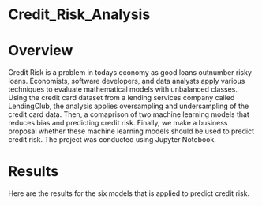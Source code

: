 # Credit_Risk_Analysis

# Overview 
Credit Risk is a problem in todays economy as good loans outnumber risky loans. Economists, software developers, and data analysts apply various techniques to evaluate mathematical models with unbalanced classes. Using the credit card dataset from a lending services company called LendingClub, the analysis applies oversampling and undersampling of the credit card data. Then, a comaprison of two machine learning models that reduces bias and predicting credit risk. Finally, we make a business proposal whether these machine learning models should be used to predict credit risk. The project was conducted using Jupyter Notebook. 

# Results 
Here are the results for the six models that is applied to predict credit risk. 

